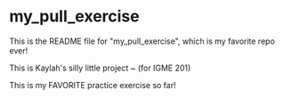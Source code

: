 # my_pull_exercise

This is the README file for "my_pull_exercise", which is my favorite repo ever!

This is Kaylah's silly little project ~
(for IGME 201)

This is my FAVORITE practice exercise so far!
